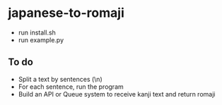 # japanese-to-romaji

- run install.sh
- run example.py

## To do

- Split a text by sentences (\n)
- For each sentence, run the program
- Build an API or Queue system to receive kanji text and return romaji
